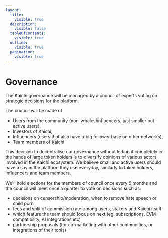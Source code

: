 ```yaml
---
layout:
  title:
    visible: true
  description:
    visible: false
  tableOfContents:
    visible: true
  outline:
    visible: true
  pagination:
    visible: true
---
```


# Governance

The Kaichi governance will be managed by a council of experts voting on strategic decisions for the platform.&#x20;

The council will be made of:&#x20;

* Users from the community (non-whales/influencers, just smaller but active users),
* Investors of Kaichi,
* Influencers (users that also have a big follower base on other networks),
* Team members of Kaichi

This decision to decentralise our governance without letting it completely in the hands of large token holders is to diversify opinions of various actors involved in the Kaichi ecosystem. We believe small and active users should have a say in the platform they use everyday, similarly to token holders, influencers and team members.

We'll hold elections for the members of council once every 6 months and the council will meet once a quarter to vote on decisions such as:&#x20;

* decisions on censorship/moderation, when to remove hate speech or child porn
* fees and split of commission rate among users, stakers and Kaichi itself
* which feature the team should focus on next (eg. subscriptions, EVM-compatibility, AI integrations etc)
* partnership proposals (for co-marketing with other communities, or integrations of their tools)
